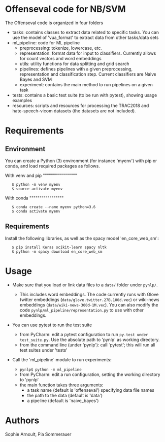 Offenseval code for NB/SVM
===========================

The Offenseval code is organized in four folders

- tasks: contains classes to extract data related to specific tasks. You can use the model of 'vua_format' to extract data from other tasks/data sets
- ml_pipeline: code for ML pipeline
    * preprocessing: tokenize, lowercase, etc.
    * representation: format data for input to classifiers. Currently allows for count vectors and word embeddings
    * utils: utility functions for data splitting and grid search
    * pipelines: defines pipelines with a given preprocessing, representation and classification step. Current classifiers are Naive Bayes and SVM
    * experiment: contains the main method to run pipelines on a given task
- tests: contains a basic test suite (to be run with pytest), showing usage examples 
- resources: scripts and resources for processing the TRAC2018 and hate-speech-vicom datasets (the datasets are not included).

Requirements
============
Environment
------------
You can create a Python (3) environment (for instance 'myenv') with pip or conda, and load required packages as follows.

With venv and pip
"""""""""""""""""
 
```
   $ python -m venv myenv
   $ source activate myenv
```

With conda
"""""""""""""""""

```
   $ conda create --name myenv python=3.6
   $ conda activate myenv
```

Requirements
-------------
Install the following libraries, as well as the spacy model 'en_core_web_sm':

```
   $ pip install Keras scikit-learn spacy nltk
   $ python -m spacy download en_core_web_sm
```

Usage
=======

* Make sure that you load or link data files to a `data/` folder under `pynlp/`. 

   * This includes word embeddings. The code currently runs with Glove twitter embeddings (`data/glove.twitter.27B.100d.vec`) or wiki-news embeddings (`data/wiki-news-300d-1M.vec`). You can also modify the code `pynlp/ml_pipeline/representation.py` to use with other embeddings.

* You can use pytest to run the test suite

   * from PyCharm: edit a pytest configuration to run `py.test under test_suite.py`. Use the absolute path to 'pynlp' as working directory.
   * from the command line (under 'pynlp'): call 'pytest'; this will run all test suites under 'tests'

* Call the 'ml_pipeline' module to run experiments:

   * ```pynlp$ python -m ml_pipeline```  
   * from PyCharm: edit a run configuration, setting the working directory to 'pynlp'
   * the main function takes three arguments:
       * a task name (default is 'offenseval') specifying data file names
       * the path to the data (default is 'data')
       * a pipeline (default is 'naive_bayes')   

Authors 
=========
Sophie Arnoult, Pia Sommerauer

